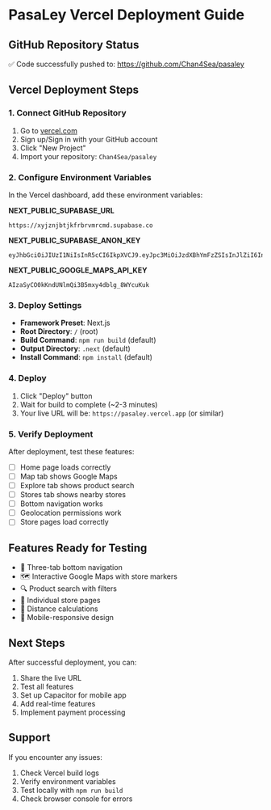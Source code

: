 # PasaLey Vercel Deployment Guide

## GitHub Repository Status
✅ Code successfully pushed to: https://github.com/Chan4Sea/pasaley

## Vercel Deployment Steps

### 1. Connect GitHub Repository
1. Go to [vercel.com](https://vercel.com)
2. Sign up/Sign in with your GitHub account
3. Click "New Project"
4. Import your repository: `Chan4Sea/pasaley`

### 2. Configure Environment Variables
In the Vercel dashboard, add these environment variables:

**NEXT_PUBLIC_SUPABASE_URL**
```
https://xyjznjbtjkfrbrvmrcmd.supabase.co
```

**NEXT_PUBLIC_SUPABASE_ANON_KEY**
```
eyJhbGciOiJIUzI1NiIsInR5cCI6IkpXVCJ9.eyJpc3MiOiJzdXBhYmFzZSIsInJlZiI6Inh5anpuamJ0amtmcmJydm1yY21kIiwicm9sZSI6ImFub24iLCJpYXQiOjE3NjE4MjY1NjcsImV4cCI6MjA3NzQwMjU2N30._FU4LHD3iK1plG3wb5cs3eAgl5LgoUn6ifh_YXRICCo
```

**NEXT_PUBLIC_GOOGLE_MAPS_API_KEY**
```
AIzaSyCO0kKndUNlmQi3B5mxy4dblg_8WYcuKuk
```

### 3. Deploy Settings
- **Framework Preset**: Next.js
- **Root Directory**: `/` (root)
- **Build Command**: `npm run build` (default)
- **Output Directory**: `.next` (default)
- **Install Command**: `npm install` (default)

### 4. Deploy
1. Click "Deploy" button
2. Wait for build to complete (~2-3 minutes)
3. Your live URL will be: `https://pasaley.vercel.app` (or similar)

### 5. Verify Deployment
After deployment, test these features:
- [ ] Home page loads correctly
- [ ] Map tab shows Google Maps
- [ ] Explore tab shows product search
- [ ] Stores tab shows nearby stores
- [ ] Bottom navigation works
- [ ] Geolocation permissions work
- [ ] Store pages load correctly

## Features Ready for Testing
- 📱 Three-tab bottom navigation
- 🗺️ Interactive Google Maps with store markers
- 🔍 Product search with filters
- 🏪 Individual store pages
- 📍 Distance calculations
- 💫 Mobile-responsive design

## Next Steps
After successful deployment, you can:
1. Share the live URL
2. Test all features
3. Set up Capacitor for mobile app
4. Add real-time features
5. Implement payment processing

## Support
If you encounter any issues:
1. Check Vercel build logs
2. Verify environment variables
3. Test locally with `npm run build`
4. Check browser console for errors